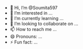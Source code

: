 - 👋 Hi, I’m @Soumita597
- 👀 I’m interested in ...
- 🌱 I’m currently learning ...
- 💞️ I’m looking to collaborate on ...
- 📫 How to reach me ...
- 😄 Pronouns: ...
- ⚡ Fun fact: ...

<!---
Soumita597/Soumita597 is a ✨ special ✨ repository because its `README.md` (this file) appears on your GitHub profile.
You can click the Preview link to take a look at your changes.
--->
